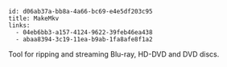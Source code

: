 ```
id: d06ab37a-bb8a-4a66-bc69-e4e5df203c95
title: MakeMkv
links:
  - 04eb6bb3-a157-4124-9622-39feb46ea438
  - abaa8394-3c19-11ea-b9ab-1fa8afe8f1a2
```

Tool for ripping and streaming Blu-ray, HD-DVD and DVD discs.
